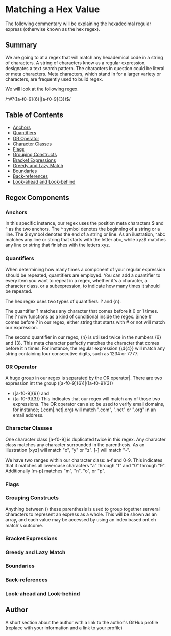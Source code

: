# Matching a Hex Value

The following commentary will be explaining the hexadecimal regular express (otherwise known as the hex regex). 

## Summary

We are going to at a regex that will match any hexademical code in a string of characters. A string of characters know as a regular expression, designates a text search pattern. The characters in question could be literal or meta characters. Meta characters, which stand in for a larger variety or characters, are frequently used to build regex.

We will look at the following regex.

/^#?([a-f0-9]{6}|[a-f0-9]{3})$/


## Table of Contents

- [Anchors](#anchors)
- [Quantifiers](#quantifiers)
- [OR Operator](#or-operator)
- [Character Classes](#character-classes)
- [Flags](#flags)
- [Grouping Constructs](#grouping-constructs)
- [Bracket Expressions](#bracket-expressions)
- [Greedy and Lazy Match](#greedy-and-lazy-match)
- [Boundaries](#boundaries)
- [Back-references](#back-references)
- [Look-ahead and Look-behind](#look-ahead-and-look-behind)

## Regex Components

### Anchors

In this specific instance, our regex uses the position meta characters $ and ^ as the two anchors. The ^ symbol denotes the beginning of a string or a line. The $ symbol denotes the end of a string or line. As an ilustration, ^abc matches any line or string that starts with the letter abc, while xyz$ matches any line or string that finishes with the letters xyz.

### Quantifiers

When determining how many times a component of your regular expression should be repeated, quantifiers are employed. You can add a quantifier to every item you want to repeat in a regex, whether it's a character, a character class, or a subexpression, to indicate how many times it should be repeated.

The hex regex uses two types of quantifiers: ? and {n}.

The quantifier ? matches any character that comes before it 0 or 1 times. The ? now functions as a kind of conditional inside the regex. Since # comes before ? in our regex, either string that starts with # or not will match our expression.

The second quantifier in our regex, {n} is utilised twice in the numbers {6} and {3}. This meta character perfectly matches the character that comes before it n times. For instance, the regular expression {\d{4}} will match any string containing four consecutive digits, such as 1234 or 7777.

### OR Operator

A huge group in our regex is separated by the OR operator|. There are two expression int the group ([a-f0-9]{6})|([a-f0-9]{3})
- ([a-f0-9]{6}) and
- ([a-f0-9]{3})
This indicates that our regex will match any of those two expressions. The OR operator can also be used to verify email domains, for instance; (.com|.net|.org) will match ".com", ".net" or ".org" in an email address. 


### Character Classes

One character class [a-f0-9] is duplicated twice in this regex. Any character class matches any character surrounded in the parenthesis. As an illustration [xyz] will match "x", "y" or "z". [-] will match "-".

We have two ranges within our character class: a-f and 0-9. This indicates that it matches all lowercase characters "a" through "f" and "0" through "9". Additionally [m-p] matches "m", "n", "o", or "p". 

### Flags

### Grouping Constructs

Anything between () these parenthesis is used to group together serveral characters to represent an express as a whole. This will be shown as an array, and each value may be accessed by using an index based ont eh match's outcome.

### Bracket Expressions

### Greedy and Lazy Match

### Boundaries

### Back-references

### Look-ahead and Look-behind

## Author

A short section about the author with a link to the author's GitHub profile (replace with your information and a link to your profile)
